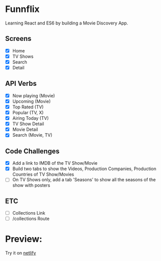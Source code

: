 # Funnflix

Learning React and ES6 by building a Movie Discovery App.

## Screens

- [x] Home
- [x] TV Shows
- [x] Search
- [x] Detail

## API Verbs

- [x] Now playing (Movie)
- [x] Upcoming (Movie)
- [x] Top Rated (TV)
- [x] Popular (TV, X)
- [x] Airing Today (TV)
- [x] TV Show Detail
- [x] Movie Detail
- [x] Search (Movie, TV)

## Code Challenges

- [x] Add a link to IMDB of the TV Show/Movie
- [x] Build two tabs to show the Videos, Production Companies, Production Countries of TV Show/Movies
- [ ] On TV Shows only, add a tab 'Seasons' to show all the seasons of the show with posters

## ETC

- [ ] Collections Link
- [ ] /collections Route

# Preview:

Try it on [netlify](https://funnyflix.netlify.com/)
